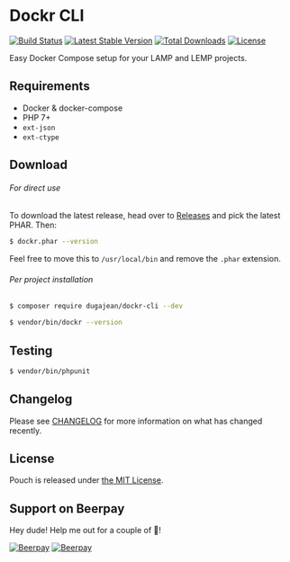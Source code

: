 # Dockr CLI

[![Build Status](https://travis-ci.org/dugajean/dockr-cli.svg?branch=master)](https://travis-ci.org/dugajean/dockr-cli) 
[![Latest Stable Version](https://poser.pugx.org/dugajean/dockr-cli/v/stable)](https://packagist.org/packages/dugajean/dockr-cli) 
[![Total Downloads](https://poser.pugx.org/dugajean/dockr-cli/downloads)](https://packagist.org/packages/dugajean/dockr-cli) 
[![License](https://poser.pugx.org/dugajean/dockr-cli/license)](https://packagist.org/packages/dugajean/dockr-cli) 

Easy Docker Compose setup for your LAMP and LEMP projects.

## Requirements

- Docker & docker-compose
- PHP 7+
- `ext-json`
- `ext-ctype`

## Download

###### For direct use

To download the latest release, head over to [Releases](https://github.com/dugajean/dockr-cli/releases) and pick the latest PHAR. Then:

```bash
$ dockr.phar --version
```

Feel free to move this to `/usr/local/bin` and remove the `.phar` extension.

###### Per project installation

```bash
$ composer require dugajean/dockr-cli --dev
```

```bash
$ vendor/bin/dockr --version
```

## Testing

```bash
$ vendor/bin/phpunit
```

## Changelog

Please see [CHANGELOG](CHANGELOG.md) for more information on what has changed recently.

## License
Pouch is released under [the MIT License](LICENSE).

## Support on Beerpay
Hey dude! Help me out for a couple of :beers:!

[![Beerpay](https://beerpay.io/dugajean/dockr-cli/badge.svg?style=beer-square)](https://beerpay.io/dugajean/dockr-cli)  [![Beerpay](https://beerpay.io/dugajean/dockr-cli/make-wish.svg?style=flat-square)](https://beerpay.io/dugajean/dockr-cli?focus=wish)
